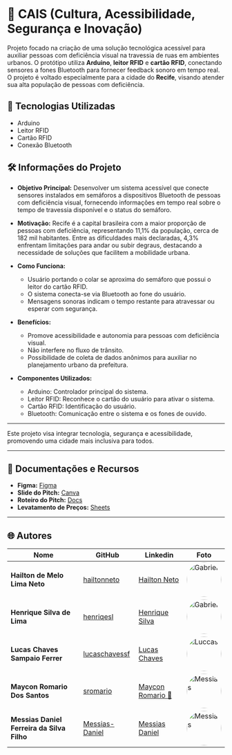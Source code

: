 # 📒 CAIS (Cultura, Acessibilidade, Segurança e Inovação)

Projeto focado na criação de uma solução tecnológica acessível para auxiliar pessoas com deficiência visual na travessia de ruas em ambientes urbanos. O protótipo utiliza **Arduino**, **leitor RFID** e **cartão RFID**, conectando sensores a fones Bluetooth para fornecer feedback sonoro em tempo real. O projeto é voltado especialmente para a cidade do **Recife**, visando atender sua alta população de pessoas com deficiência.

## 🚀 Tecnologias Utilizadas
- Arduino
- Leitor RFID
- Cartão RFID
- Conexão Bluetooth

## 🛠️ Informações do Projeto

- **Objetivo Principal:** Desenvolver um sistema acessível que conecte sensores instalados em semáforos a dispositivos Bluetooth de pessoas com deficiência visual, fornecendo informações em tempo real sobre o tempo de travessia disponível e o status do semáforo.

- **Motivação:** Recife é a capital brasileira com a maior proporção de pessoas com deficiência, representando 11,1% da população, cerca de 182 mil habitantes. Entre as dificuldades mais declaradas, 4,3% enfrentam limitações para andar ou subir degraus, destacando a necessidade de soluções que facilitem a mobilidade urbana.

- **Como Funciona:**
  - Usuário portando o colar se aproxima do semáforo que possui o leitor do cartão RFID.
  - O sistema conecta-se via Bluetooth ao fone do usuário.
  - Mensagens sonoras indicam o tempo restante para atravessar ou esperar com segurança.
  
- **Benefícios:**
  - Promove acessibilidade e autonomia para pessoas com deficiência visual.
  - Não interfere no fluxo de trânsito.
  - Possibilidade de coleta de dados anônimos para auxiliar no planejamento urbano da prefeitura.

- **Componentes Utilizados:**
  - Arduino: Controlador principal do sistema.
  - Leitor RFID: Reconhece o cartão do usuário para ativar o sistema.
  - Cartão RFID: Identificação do usuário.
  - Bluetooth: Comunicação entre o sistema e os fones de ouvido.

---

Este projeto visa integrar tecnologia, segurança e acessibilidade, promovendo uma cidade mais inclusiva para todos.

---

## 📂 Documentações e Recursos

- **Figma:** [Figma](https://www.figma.com/design/vg9OdbuPYAVCavWtlwtLDu/CAIS?node-id=0-1&t=IjLIDgmfwLAqx2bE-1)
- **Slide do Pitch:** [Canva](https://www.canva.com/design/DAGnAWbXc8E/r3Gs3kI1lnrGCjKevswTsA/edit?utm_content=DAGnAWbXc8E&utm_campaign=designshare&utm_medium=link2&utm_source=sharebutton)
- **Roteiro do Pitch:** [Docs](https://docs.google.com/document/d/1UwsSwSbW5KeNIlgzx-e4YPytqdl4EEkArsznC8cGMQI/edit?usp=sharing)
- **Levatamento de Preços:** [Sheets](https://docs.google.com/spreadsheets/d/1UwsSwSbW5KeNIlgzx-e4YPytqdl4EEkArsznC8cGMQI/edit?gid=0#gid=0)

---

## 🌐 Autores

| Nome | GitHub | Linkedin | Foto |
|------|--------|----------|------|
| **Hailton de Melo Lima Neto** | [hailtonneto](https://github.com/hailtonneto) | [Hailton Neto](https://www.linkedin.com/in/hailton-neto-2a81a1196/) | <img style="border-radius: 50%" src="https://avatars.githubusercontent.com/u/130097508?v=" width="80px;" alt="Gabriel"/> |
| **Henrique Silva de Lima** | [henriqesl](https://github.com/henriqesl) | [Henrique Silva](https://www.linkedin.com/in/henrique-slima/) | <img style="border-radius: 50%" src="https://avatars.githubusercontent.com/u/163488602?v=4" width="80px;" alt="Gabriel"/> |
| **Lucas Chaves Sampaio Ferrer** | [lucaschavessf](https://github.com/lucaschavessf) | [Lucas Chaves](https://www.linkedin.com/in/lucaschavesf/) | <img style="border-radius: 50%" src="https://avatars.githubusercontent.com/u/153633041?v=4" width="80px;" alt="Luccas"/> |
| **Maycon Romario Dos Santos** | [sromario](https://github.com/sromario) | [Maycon Romario 🦎](https://www.linkedin.com/in/maycon-romario-🦎-9863bb24a/) | <img style="border-radius: 50%" src="https://avatars.githubusercontent.com/u/83521255?v=4" width="80px;" alt="Messias"/> |
| **Messias Daniel Ferreira da Silva Filho** | [Messias-Daniel](https://github.com/Messias-Daniel) | [Messias Daniel](https://www.linkedin.com/in/messias-daniel-1245a3304/) | <img style="border-radius: 50%" src="https://avatars.githubusercontent.com/u/167141068?v=4" width="80px;" alt="Messias"/> |
